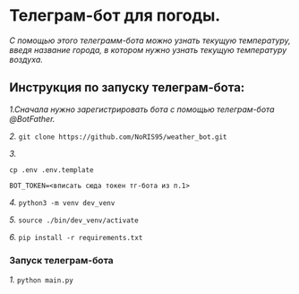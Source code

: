 # Телеграм-бот для погоды.
_С помощью этого телеграмм-бота можно узнать текущую температуру, введя название города, в котором нужно узнать текущую температуру воздуха._
## Инструкция по запуску телеграм-бота: ##
_1.Сначала нужно зарегистрировать бота с помощью телеграм-бота @BotFather._
 
_2._
```git clone https://github.com/NoRIS95/weather_bot.git```
 
_3._
 
```cp .env .env.template```
 
```BOT_TOKEN=<вписать сюда токен тг-бота из п.1>```
 
_4._
```python3 -m venv dev_venv```
 
_5._
```source ./bin/dev_venv/activate```
 
_6._
```pip install -r requirements.txt```
 
### Запуск телеграм-бота ###
_1._
```python main.py```
